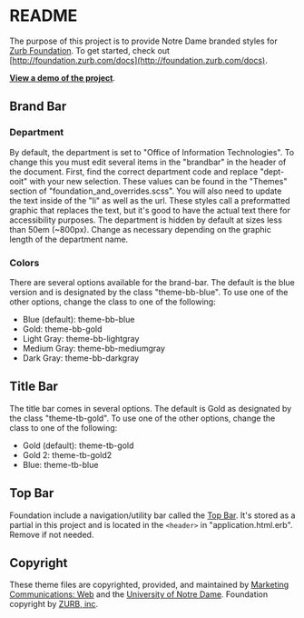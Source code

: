 # README

The purpose of this project is to provide Notre Dame branded styles for [Zurb Foundation](http://foundation.zurb.com/). To get started, check out [http://foundation.zurb.com/docs](http://foundation.zurb.com/docs).

**[View a demo of the project](http://ndwebgroup.github.io/nd-example/)**.

## Brand Bar

### Department

By default, the department is set to "Office of Information Technologies". To change this you must edit several items in the "brandbar" in the header of the document. First, find the correct department code and replace "dept-ooit" with your new selection. These values can be found in the "Themes" section of "foundation_and_overrides.scss". You will also need to update the text inside of the "li" as well as the url. These styles call a preformatted graphic that replaces the text, but it's good to have the actual text there for accessibility purposes. The department is hidden by default at sizes less than 50em (~800px). Change as necessary depending on the graphic length of the department name.

### Colors

There are several options available for the brand-bar. The default is the blue version and is designated by the class "theme-bb-blue". To use one of the other options, change the class to one of the following:

- Blue (default): theme-bb-blue
- Gold: theme-bb-gold
- Light Gray: theme-bb-lightgray
- Medium Gray: theme-bb-mediumgray
- Dark Gray: theme-bb-darkgray

## Title Bar

The title bar comes in several options. The default is Gold as designated by the class "theme-tb-gold". To use one of the other options, change the class to one of the following:

- Gold (default): theme-tb-gold
- Gold 2: theme-tb-gold2
- Blue: theme-tb-blue

## Top Bar

Foundation include a navigation/utility bar called the [Top Bar](http://foundation.zurb.com/docs/components/topbar.html). It's stored as a partial in this project and is located in the `<header>` in "application.html.erb". Remove if not needed.

## Copyright

These theme files are copyrighted, provided, and maintained by [Marketing Communications: Web](http://marcomm.nd.edu/web/) and the [University of Notre Dame](http://www.nd.edu/). Foundation copyright by [ZURB, inc](http://zurb.com/).